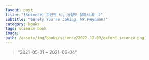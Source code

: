 ```yaml
---
layout: post
title: "[Science] 파인만 씨, 농담도 잘하시네! 2"
subtitle: "Surely You're Joking, Mr.Feynman!"
category: books
tags: science book
image:
path: /assets/img/books/science/2022-12-03/oxford_science.png
---
```


> “2021-05-31 ~ 2021-06-04”
